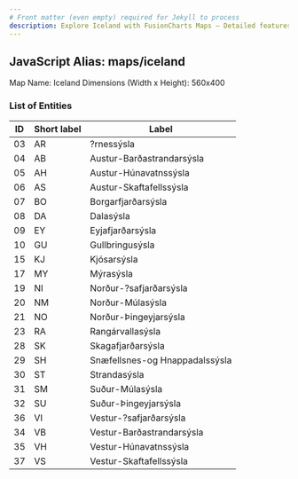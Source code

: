 ```yaml
---
# Front matter (even empty) required for Jekyll to process
description: Explore Iceland with FusionCharts Maps – Detailed features for seamless integration. Try now & enhance your data visualization today! 
---
```


## JavaScript Alias: maps/iceland

Map Name: Iceland
Dimensions (Width x Height): 560x400





### List of Entities

ID | Short label | Label
---|---|---|
03|AR|?rnessýsla
04|AB|Austur-Barðastrandarsýsla
05|AH|Austur-Húnavatnssýsla
06|AS|Austur-Skaftafellssýsla
07|BO|Borgarfjarðarsýsla
08|DA|Dalasýsla
09|EY|Eyjafjarðarsýsla
10|GU|Gullbringusýsla
15|KJ|Kjósarsýsla
17|MY|Mýrasýsla
19|NI|Norður-?safjarðarsýsla
20|NM|Norður-Múlasýsla
21|NO|Norður-Þingeyjarsýsla
23|RA|Rangárvallasýsla
28|SK|Skagafjarðarsýsla
29|SH|Snæfellsnes-og Hnappadalssýsla
30|ST|Strandasýsla
31|SM|Suður-Múlasýsla
32|SU|Suður-Þingeyjarsýsla
36|VI|Vestur-?safjarðarsýsla
34|VB|Vestur-Barðastrandarsýsla
35|VH|Vestur-Húnavatnssýsla
37|VS|Vestur-Skaftafellssýsla

